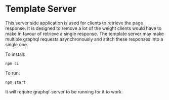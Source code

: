 # Template Server

This server side application is used for clients to retrieve the page response. It is designed to remove a lot of the weight clients would have to make in favour of retrieve a single response. The template server may make multiple graphql requests asynchronously and stitch these responses into a single one.

To install:

```
npm ci
```

To run:

```
npm start
```

It will require graphql-server to be running for it to work.
